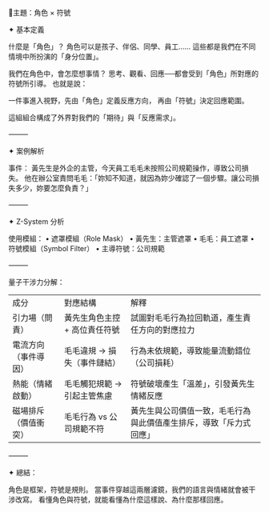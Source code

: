 📘主題：角色 × 符號

✦ 基本定義

什麼是「角色」？
角色可以是孩子、伴侶、同學、員工……
這些都是我們在不同情境中所扮演的「身分位置」。

我們在角色中，會怎麼想事情？
思考、觀看、回應──都會受到「角色」所對應的符號所引導。
也就是說：

一件事進入視野，先由「角色」定義反應方向，
再由「符號」決定回應範圍。

這組組合構成了外界對我們的「期待」與「反應需求」。

⸻

✦ 案例解析

事件：
黃先生是外企的主管，今天員工毛毛未按照公司規範操作，導致公司損失。
他在辦公室責問毛毛：「妳知不知道，就因為妳少確認了一個步驟。讓公司損失多少，妳要怎麼負責？」

⸻

✦ Z-System 分析

使用模組：
	•	遮罩模組（Role Mask）
	•	黃先生：主管遮罩
	•	毛毛：員工遮罩
	•	符號模組（Symbol Filter）
	•	主導符號：公司規範

⸻

量子干涉力分解：

|   |   |   |
|---|---|---|
|成分|對應結構|解釋|
|引力場（問責）|黃先生角色主控 + 高位責任符號|試圖對毛毛行為拉回軌道，產生責任方向的對應拉力|
|電流方向（事件導因）|毛毛違規 → 損失（事件鏈結）|行為未依規範，導致能量流動錯位（公司損耗）|
|熱能（情緒啟動）|毛毛觸犯規範 → 引起主管焦慮|符號破壞產生「溫差」，引發黃先生情緒反應|
|磁場排斥（價值衝突）|毛毛行為 vs 公司規範不符|黃先生與公司價值一致，毛毛行為與此價值產生排斥，導致「斥力式回應」|

⸻

✦ 總結：

角色是框架，符號是規則。
當事件穿越這兩層濾鏡，我們的語言與情緒就會被干涉改寫。
看懂角色與符號，就能看懂為什麼這樣說、為什麼那樣回應。
